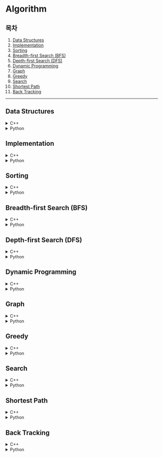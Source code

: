 # Algorithm

## 목차

1. [Data Structures](#data-structures)
2. [Implementation](#implementation)
3. [Sorting](#sorting)
4. [Breadth-first Search (BFS)](#breadth-first-search-bfs)
5. [Depth-first Search (DFS)](#depth-first-search-dfs)
6. [Dynamic Programming](#dynamic-programming)
7. [Graph](#graph)
8. [Greedy](#greedy)
9. [Search](#search)
10. [Shortest Path](#shortest-path)
11. [Back Tracking](#back-tracking)
---

## Data Structures

<details><summary>C++</summary>
    <ul>
        <li><a href="Data_Structures/c++/01_Stack.cpp">01. Stack</a></li>
		<li><a href="Data_Structures/c++/02_Queue.cpp">02. Queue</a></li>
        <li><a href="Data_Structures/c++/03_Linkedlist.cpp">03. Linkedlist</a></li>
        <li><a href="Data_Structures/c++/04_Double_Linked_List.cpp">04. Double Linkedlist</a></li>
        <li><a href="Data_Structures/c++/05_Hash_Table.cpp">05. Hash Tablet</a></li>
        <li><a href="Data_Structures/c++/06_Hash_Table_with_Chaining.cpp">06. Hash Table with Chaining</a></li>
        <li><a href="Data_Structures/c++/07_Hash_Table_with_Linear_Probing.cpp">07. Hash Table with Linear Probing</a></li>
        <li><a href="Data_Structures/c++/08_Binary_Search_Tree.cpp">08. Binary Search Tree</a></li>
        <li><a href="Data_Structures/c++/09_Heap.cpp">09. Heap</a></li>
    </ul>
</details>
<details><summary>Python</summary>
    <ul>
        <li><a href="Data_Structures/python/01_음계.py">01. 음계</a></li>
		<li><a href="Data_Structures/python/01_음계(풀이).py">01. 음계(풀이버전)</a></li>
        <li><a href="Data_Structures/python/02_블랙잭.py">02. 블랙잭</a></li>
		<li><a href="Data_Structures/python/02_블랙잭(풀이).py">02. 블랙잭(풀이버전)</a></li>
        <li><a href="Data_Structures/python/03_스택수열.py">03. 스택수열</a></li>
        <li><a href="Data_Structures/python/04_프린터큐.py">04. 프린터큐</a></li>
        <li><a href="Data_Structures/python/05_키로거(해설).py">05. 키로거</a></li>
        <li><a href="Data_Structures/python/06_SHA-256.py">06. SHA-256</a></li>
        <li><a href="Data_Structures/python/07_수찾기.py">07. 수찾기</a></li>
        <li><a href="Data_Structures/python/07_수찾기(set).py">07. 수찾기(set)</a></li>
        <li><a href="Data_Structures/python/08_친구네트워크.py">08. 친구네트워크</a></li>
    </ul>
</details>

## Implementation

<details><summary>C++</summary>
    <ul>
        <li><a href="Implementation/00_2차원배열_3배.cpp">00. 2차원배열 3배</a></li>
        <li><a href="Implementation/00_2차원배열_회전.cpp">00. 2차원배열 회전</a></li>
        <li><a href="Implementation/01_럭키스트레이트(풀이).cpp">01. 럭키스트레이트</a></li>
        <li><a href="Implementation/02_문자열재정렬.cpp">02. 문자열재정렬</a></li>
        <li><a href="Implementation/03_문자열압축.cpp">03. 문자열압축</a></li>
        <li><a href="Implementation/04_자물쇠와열쇠.cpp">04. 자물쇠와열쇠</a></li>
        <li><a href="Implementation/05_뱀.cpp">05. 뱀</a></li>
        <li><a href="Implementation/06_기둥과보설치.cpp">06. 기둥과보설치</li>
        <li><a href="Implementation/07_치킨배달.cpp">07. 치킨배달</a></li>
        <li><a href="Implementation/08_외벽전검.cpp">08. 외벽전검</a></li>
    </ul>
</details>
<details><summary>Python</summary>
    <ul>
        <li><a href="Implementation/python/01_행복.py">01. 행복</a></li>
        <li><a href="Implementation/python/02_수빈이와수열.py">02. 수빈이와 수열</a></li>
    </ul>
</details>


## Sorting

<details><summary>C++</summary>
    <ul>
        <li><a href="Sorting/c++/00_Bubble_Sort.cpp">00. Bubble Sort</a></li>
        <li><a href="Sorting/c++/00_Insertion_Sort.cpp">00. Insertion Sort</a></li>
        <li><a href="Sorting/c++/00_Selection_Sort.cpp">00. Selection Sort</a></li>
        <li><a href="Sorting/c++/00_Count_Sort.cpp">00. Count Sort</a></li>
        <li><a href="Sorting/c++/00_Merge_Sort.cpp">00. Merge Sort</a></li>
        <li><a href="Sorting/c++/00_Quick_Sort.cpp">00. Quick Sort</a></li>
        <li><a href="Sorting/c++/01_위에서아래로.cpp">01. 위에서 아래로</a></li>
        <li><a href="Sorting/c++/02_성적이낮은순서대로학생출력(해설).cpp">02. 성적이 낮은 순서대로 학생 출력</a></li>
        <li><a href="Sorting/c++/03_두배열의원소교체.cpp">03. 두 배열의 원소 교체</a></li>
    </ul>
</details>
<details><summary>Python</summary>
    <ul>
        <li><a href="Sorting/python/01_수정렬하기.py">01. 수정렬하기</a></li>
        <li><a href="Sorting/python/02_소트인사이드.py">02. 소트인사이드</a></li>
        <li><a href="Sorting/python/02_소트인사이드(다른풀이).py">02. 소트인사이드(다른풀이)</a></li>
        <li><a href="Sorting/python/03_나이순정렬.py">03. 나이순정렬</a></li>
        <li><a href="Sorting/python/04_좌표정렬하기.py">04. 좌표정렬(lambda)</a></li>
        <li><a href="Sorting/python/04_좌표정렬(다른풀이).py">04. 좌표정렬(다른풀이)</a></li>
        <li><a href="Sorting/python/05_수정렬하기3(계수정렬).py">05. 수정렬하기3(Counting Sort)</a></li>
        <li><a href="Sorting/python/06_수정렬하기2.py">06. 수정렬하기2</a></li>
        <li><a href="Sorting/python/06_Merge_Sort.py">06. Merge_Sort</a></li>
        <li><a href="Sorting/python/06_Quick_Sort.py">06. Quick Sort</a></li>
        <li><a href="Sorting/python/07_K번째수.py">07. K번째 수</a></li>
    </ul>
</details>

## Breadth-first Search (BFS)

<details><summary>C++</summary>
    <ul>
        <li><a href="Breadth-first_search(BFS)/c++/00_bfs.cpp">00. bfs</a></li>
        <li><a href="Breadth-first_search(BFS)/c++/01_미로탈출.cpp">01. 미로탈출</a></li>
        <li><a href="Breadth-first_search(BFS)/c++/02_특정거리의_도시찾기.cpp">02. 특정거리의 도시찾기</a></li>
        <li><a href="Breadth-first_search(BFS)/c++/03_경쟁적전염(bfs풀이).cpp">03. 경쟁적전염(bfs)</a></li>
        <li><a href="Breadth-first_search(BFS)/c++/03_경쟁적전염.cpp">03. 경쟁적전염(반복)</a></li>
    </ul>
</details>
<details><summary>Python</summary>
    <ul>
        <li><a href="Breadth-first_search(BFS)/python/01_숨바꼭질.py">01. 숨바꼭질</a></li>
        <li><a href="Breadth-first_search(BFS)/python/02_바이러스.py">02. 바이러스</a></li>
        <li><a href="Breadth-first_search(BFS)/python/03_유기농배추.py">03. 유기농배추</a></li>
        <li><a href="Breadth-first_search(BFS)/python/04_효율적인해킹.py">04. 효율적인해킹</a></li>
    </ul>
</details>

## Depth-first Search (DFS)

<details><summary>C++</summary>
    <ul>
        <li><a href="Depth-first_search(DFS)/c++/00_dfs.cpp">00. dfs</a></li>
        <li><a href="Depth-first_search(DFS)/c++/01_N_Queens.cpp">01. N Queens</a></li>
        <li><a href="Depth-first_search(DFS)/c++/02_음료수얼려먹기.cpp">02. 음료수얼려먹기</a></li>
        <li><a href="Depth-first_search(DFS)/c++/03_괄호변환.cpp">03. 괄호변환</a></li>
        <li><a href="Depth-first_search(DFS)/c++/04_연산자끼워넣기(bfs풀이).cpp">04. 연산자끼워넣기(bfs풀이)</a></li>
        <li><a href="Depth-first_search(DFS)/c++/04_연산자끼워넣기(조합풀이).cpp">04. 연산자끼워넣기(조합풀이)</a></li>
        <li><a href="Depth-first_search(DFS)/c++/05_감시피하기.cpp">05. 감시피하기</a></li>
    </ul>
</details>
<details><summary>Python</summary>
    <ul>
        <li><a href="Depth-first_search(DFS)/python/01_숨바꼭질.py">01. 숨바꼭질</a></li>
        <li><a href="Depth-first_search(DFS)/python/02_유기농배추.py">02. 유기농배추</a></li>
        <li><a href="Depth-first_search(DFS)/python/03_효율적인해킹.py">03. 효율적인해킹(메모리초과)</a></li>
    </ul>
</details>

## Dynamic Programming

<details><summary>C++</summary>
    <ul>
        <li><a href="Dynamic_Programming/c++/00_factorial(재귀).cpp">00. Factorial</a></li>
		<li><a href="Dynamic_Programming/c++/00_fibo(반복).cpp">00. Fibo(반복)</a></li>
        <li><a href="Dynamic_Programming/c++/00_fibo(재귀).cpp">00. Fibo(재귀)</a></li>
        <li><a href="Dynamic_Programming/c++/01_1이되는과정(재귀).cpp">01. 1이 되는 과정(재귀)</a></li>
        <li><a href="Dynamic_Programming/c++/01_1이되는과정.cpp">01_1이 되는 과정</a></li>
        <li><a href="Dynamic_Programming/c++/02_경우의수(재귀).cpp">02. 경우의 수(재귀)</a></li>
        <li><a href="Dynamic_Programming/c++/02_경우의수.cpp">02. 경우으 수</a></li>
        <li><a href="Dynamic_Programming/c++/03_바닥공사.cpp">03. 바닥공사</a></li>
        <li><a href="Dynamic_Programming/c++/04_효율적인화폐구성.cpp">04. 효율적인화폐구성</a></li>
    </ul>
</details>
<details><summary>Python</summary>
    <ul>
        <li><a href="Dynamic_Programming/python/01_피보나치수.py">01. 피보나치수</a></li>
        <li><a href="Dynamic_Programming/python/01_피보나치수(반복).py">01. 피보나치수(반복)</a></li>
        <li><a href="Dynamic_Programming/python/01_피보나치수(반복다른풀이).py">01. 피보나치수(반복_다른풀이)</a></li>
        <li><a href="Dynamic_Programming/python/02_Z.py">02. Z</a></li>
        <li><a href="Dynamic_Programming/python/02_Z(시간줄임).py">02. Z(시간단축)</a></li>
        <li><a href="Dynamic_Programming/python/03_0만들기.py">03. 0만들기</a></li>
        <li><a href="Dynamic_Programming/python/04_01타일.py">04. 01타일</a></li>
        <li><a href="Dynamic_Programming/python/05_평범한배낭.py">05. 평범한 배낭</a></li>
        <li><a href="Dynamic_Programming/python/06_가장긴증가하는부분수열.py">06. 가장 긴 증가하는 부분 수열</a></li>
        <li><a href="Dynamic_Programming/python/07_LCS.py">07. LCS(최장 공통 부분 수열)</a></li>
        <li><a href="Dynamic_Programming/python/08_기타리스트.py">08. 기타리스트</a></li>
        <li><a herf="Dynamic_Programming/python/09_가장높은탑쌓기.py">09. 가장 높은 탑 쌓기</a></li>
    </ul>
</details>

## Graph

<details><summary>C++</summary>
    <ul>
        <li><a href="Graph/c++/00_기본적인_서로소_집합_알고리즘.cpp">00. 기본적인 서로소 집합 알고리즘</a></li>
        <li><a href="Graph/c++/00_개선된_서로소_집합_알고리즘.cpp">00. 개선된 서로소 집합 알고리즘</a></li>
        <li><a href="Graph/c++/00_서로소_집합을_활용한_사이클_판별.cpp">00. 서로소 집합을 활용한 사이클 판별</a></li>
        <li><a href="Graph/c++/01_Kruskal_Algorithm.cpp">01. 크루스칼 알고리즘</a></li>
        <li><a href="Graph/c++/02_Prim_Algorithm.cpp">02. 프림 알고리즘</a></li>
        <li><a href="Graph/c++/02_Prim_Algorithm_PriorityQueue.cpp">02. 프림 알고리즘(with 우선순위 큐)</a></li>
        <li><a href="Graph/c++/03_Topology_Sort.cpp">03. Topology Sort</a></li>
        <li><a href="Graph/c++/04_팀결성.cpp">04. 팀결성</a></li>
        <li><a href="Graph/c++/05_도시분할계획.cpp">05. 도시분할계획</a></li>
        <li><a href="Graph/c++/06_커리큘럼.cpp">06. 커리큘럼</a></li>
        <li><a href="Graph/c++/07_DFS와BFS.cpp">07. DFS와 BFS</a></li>
    </ul>
</details>
<details><summary>Python</summary>
    <ul>
        <li><a href="Graph/python/01_DFS와BFS.py">01. DFS와 BFS</a></li>
        <li><a href="Graph/python/02_Kruskal's_Algorithm.py">02. Kruskal's Algorithm</a></li>
        <li><a href="Graph/python/03_우주신과의교감.py">03. 우주신과의 교감</a></li>
    </ul>
</details>

## Greedy

<details><summary>C++</summary>
    <ul>
        <li><a href="Greedy/c++/00_동전문제.cpp">00. 동전문제</a></li>
        <li><a href="Greedy/c++/00_배낭문제.cpp">00. 배낭문제</a></li>
        <li><a href="Greedy/c++/01_모험가길드.cpp">01. 모험가길드</a></li>
        <li><a href="Greedy/c++/02_곱하기혹은더하기.cpp">02. 곱하기 혹은 더하기</a></li>
        <li><a href="Greedy/c++/03_문자열뒤집기.cpp">03. 문자열 뒤집기</a></li>
        <li><a href="Greedy/c++/04_만들수없는금액.cpp">04. 만들 수 없는 금액</a></li>
        <li><a href="Greedy/c++/05_볼링공고르기.cpp">05. 볼링공 고르기</a></li>
        <li><a href="Greedy/c++/06_무지의먹방라이브.cpp">06. 무지의 먹방 라이브</a></li>
    </ul>
</details>
<details><summary>Python</summary>
    <ul>
        <li><a href="Greedy/python/01_거스름돈.py">01. 거스름돈</a></li>
        <li><a href="Greedy/python/02_뒤집기.py">02. 뒤집기</a></li>
        <li><a href="Greedy/python/03_등수매기기.py">03. 등수매기기</a></li>
        <li><a href="Greedy/python/04_배.py">04. 배</a></li>
        <li><a href="Greedy/python/05_센서.py">05. 센서</a></li>
        <li><a href="Greedy/python/06_도서관.py">06. 도서관</a></li>
        <li><a href="Greedy/python/06_도서관-2.py">06. 도서관-2</a></li>
        <li><a href="Greedy/python/07_컵라면.py">07. 컵라면</a></li>
    </ul>
</details>

## Search

<details><summary>C++</summary>
    <ul>
        <li><a href="Search/c++/00_Binary_Search(반복).cpp">00. Binary Search(반복)</a></li>
        <li><a href="Search/c++/00_Binary_Search(재귀).cpp">00. Binary Search(재귀)</a></li>
        <li><a href="Search/c++/00_Sequential_Search.cpp">00. Sequential Search</a></li>
        <li><a href="Search/c++/01_부품찾기(계수정렬).cpp">01. 부품찾기(계수정렬)</a></li>
        <li><a href="Search/c++/01_부품찾기(이진탐색).cpp">01. 부품찾기(이진탐색)</a></li>
        <li><a href="Search/c++/01_부품찾기(집합자료형).cpp">01. 부품찾기(집합자료형)</a></li>
        <li><a href="Search/c++/02_떡볶이떡만들기(반복).cpp">02. 떡볶이떡만들기(반복)</a></li>
        <li><a href="Search/c++/02_떡볶이떡만들기(재귀).cpp">02. 떡볶이떡만들기(재귀)</a></li>
    </ul>
</details>
<details><summary>Python</summary>
    <ul>
        <li><a href="Search/python/01_문서검색.py">01. 문서검색</a></li>
        <li><a href="Search/python/02_새.py">02. 새</a></li>
        <li><a href="Search/python/03_베스트셀러.py">03. 베스트셀러</a></li>
        <li><a href="Search/python/03_베스트셀러(다른풀이).py">03. 베스트셀러(다른풀이)</a></li>
        <li><a href="Search/python/04_트로피진열.py">04. 트로피진열</a></li>
        <li><a href="Search/python/05_성지키기.py">05. 성지키기</a></li>
        <li><a href="Search/python/06_공유기설치.py">06. 공유기설치</a></li>
        <li><a href="Search/python/07_중량제한.py">07. 중량제한</a></li>
        <li><a href="Search/python/08_트리순회.py">08. 트리순회</a></li>
        <li><a href="Search/python/09_트리의높이와너비.py">09. 트리의 높이와 너비</a>
        <li><a href="Search/python/10_최소힙.py">10. 최소힙</a></li>
        <li><a href="Search/python/11_카드정렬하기.py">11. 카드정렬하기</a></li>
        <li><a href="Search/python/12_문제집(위상정렬_heapq).py">12. 문제집(위상정렬_heapq)</a></li>
        <li><a href="Search/python/12_문제집(위상정렬_우선순위큐).py">12. 문제집(위상정렬_우선순위큐)</a></li>
    </ul>
</details>

## Shortest Path

<details><summary>C++</summary>
    <ul>
        <li><a href="Shortest_Path/c++/00_Dijkstra(간단).cpp">00. Dijkstra(간단)</a></li>
        <li><a href="Shortest_Path/c++/00_Dijkstra(개선).cpp">00. Dijkstra(개선)</a></li>
        <li><a href="Shortest_Path/c++/00_Floyd-Warshall.cpp">00. Floyd Warshall</a></li>
        <li><a href="Shortest_Path/c++/01_미래도시.cpp">01. 미래도시</a></li>
        <li><a href="Shortest_Path/c++/02_전보.cpp">02. 전보</a></li>
    </ul>
</details>
<details><summary>Python</summary>
    <ul>
        <li><a href="Shortest_Path/python/00_Dijkstra.py">00. Dijkstra</a></li>
        <li><a href="Shortest_Path/python/01_해킹.py">01. 해킹</a></li>
        <li><a href="Shortest_Path/python/02_거의최단경로.py">02. 거의최단경로</a></li>
        <li><a href="Shortest_Path/python/02_거의최단경로(dict).py">02. 거의최단경로(dict)</a></li>
    </ul>
</details>

## Back Tracking

<details><summary>C++</summary>
    <ul>
        <li><a href="BackTracking/c++/01_N_Queen.cpp">01. N Queen</a></li>
    </ul>
</details>
<details><summary>Python</summary>
    <ul>
        <li><a href="BackTracking/python/01_N_Queen.py">01. N Queen</a></li>
        <li><a href="BackTracking/python/02_알파벳.py">02. 알파벳</a></li>
        <li><a href="BackTracking/python/03_암호만들기.py">03. 암호만들기</a></li>
        <li><a href="BackTracking/python/03_암호만들기(dfs).py">03. 암호만들기(조합 dfs로 직접 구현)</a></li>
    </ul>
</details>


